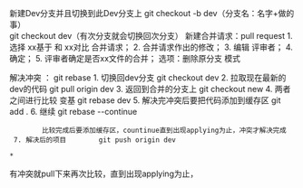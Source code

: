 新建Dev分支并且切换到此Dev分支上    git checkout -b dev（分支名：名字+做的事）   
                                                            git checkout dev（有次分支就会切换回次分支）
新建合并请求：pull request 
        1.选择 xx基于 和 xx对比 合并请求；
        2. 合并请求作出的修改；
                3. 编辑    评审者； 
                4.确定；
                5. 评审者确定是否xx文件的合并；
            选项：删除原分支  模式

解决冲突 ： git rebase
	1. 
切换回dev分支                                          git checkout dev 
	2. 
拉取现在最新的dev的代码                         git pull origin dev
	3. 
返回到合并的分支上                                   git checkout new
	4. 
两者之间进行比较  变基                              git rebase dev
	5. 
解决完冲突后要把代码添加到缓存区            git add .
	6. 
继续                                                           git rebase --continue


            比较完成后要添加缓存区，countinue直到出现applying为止，冲突才解决完成
     7. 解决后的项目        git push origin dev
    
    * 
有冲突就pull下来再次比较，直到出现applying为止，

